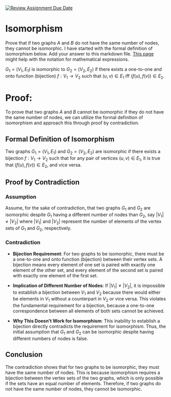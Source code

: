 [![Review Assignment Due Date](https://classroom.github.com/assets/deadline-readme-button-24ddc0f5d75046c5622901739e7c5dd533143b0c8e959d652212380cedb1ea36.svg)](https://classroom.github.com/a/AtNXzL3S)
# Isomorphism

Prove that if two graphs $A$ and $B$ do not have the same number of nodes, they
cannot be isomorphic. I have started with the formal definition of isomorphism
below. Add your answer to this markdown file. [This
page](https://docs.github.com/en/get-started/writing-on-github/working-with-advanced-formatting/writing-mathematical-expressions)
might help with the notation for mathematical expressions.

$G_1=(V_1 , E_1)$ is isomorphic to $G_2 = (V_2, E_2)$ if there exists a
one-to-one and onto function (bijection) $f: V_1 \rightarrow V_2$ such that $(u,v)
\in E_1$ iff $(f(u),f(v)) \in E_2$.

# Proof:

To prove that two graphs $A$ and $B$ cannot be isomorphic if they do not have the same number of nodes, we can utilize the formal definition of isomorphism and approach this through proof by contradiction.

## Formal Definition of Isomorphism

Two graphs $G_1=(V_1, E_1)$ and $G_2=(V_2, E_2)$ are isomorphic if there exists a bijection $f: V_1 \rightarrow V_2$ such that for any pair of vertices $(u,v) \in E_1$, it is true that $(f(u),f(v)) \in E_2$, and vice versa.

## Proof by Contradiction

### Assumption

Assume, for the sake of contradiction, that two graphs $G_1$ and $G_2$ are isomorphic despite $G_1$ having a different number of nodes than $G_2$, say $|V_1| \neq |V_2|$ where $|V_1|$ and $|V_2|$ represent the number of elements of the vertex sets of $G_1$ and $G_2$, respectively.

### Contradiction

- **Bijection Requirement**: For two graphs to be isomorphic, there must be a one-to-one and onto function (bijection) between their vertex sets. A bijection means every element of one set is paired with exactly one element of the other set, and every element of the second set is paired with exactly one element of the first set.

- **Implication of Different Number of Nodes**: If $|V_1| \neq |V_2|$, it is impossible to establish a bijection between $V_1$ and $V_2$ because there would either be elements in $V_1$ without a counterpart in $V_2$ or vice versa. This violates the fundamental requirement for a bijection, because a one-to-one correspondence between all elements of both sets cannot be achieved.

- **Why This Doesn't Work for Isomorphism**: This inability to establish a bijection directly contradicts the requirement for isomorphism. Thus, the initial assumption that $G_1$ and $G_2$ can be isomorphic despite having different numbers of nodes is false.

## Conclusion

The contradiction shows that for two graphs to be isomorphic, they must have the same number of nodes. This is because isomorphism requires a bijection between the vertex sets of the two graphs, which is only possible if the sets have an equal number of elements. Therefore, if two graphs do not have the same number of nodes, they cannot be isomorphic.
